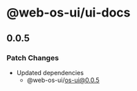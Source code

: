 # @web-os-ui/ui-docs

## 0.0.5

### Patch Changes

- Updated dependencies
  - @web-os-ui/os-ui@0.0.5